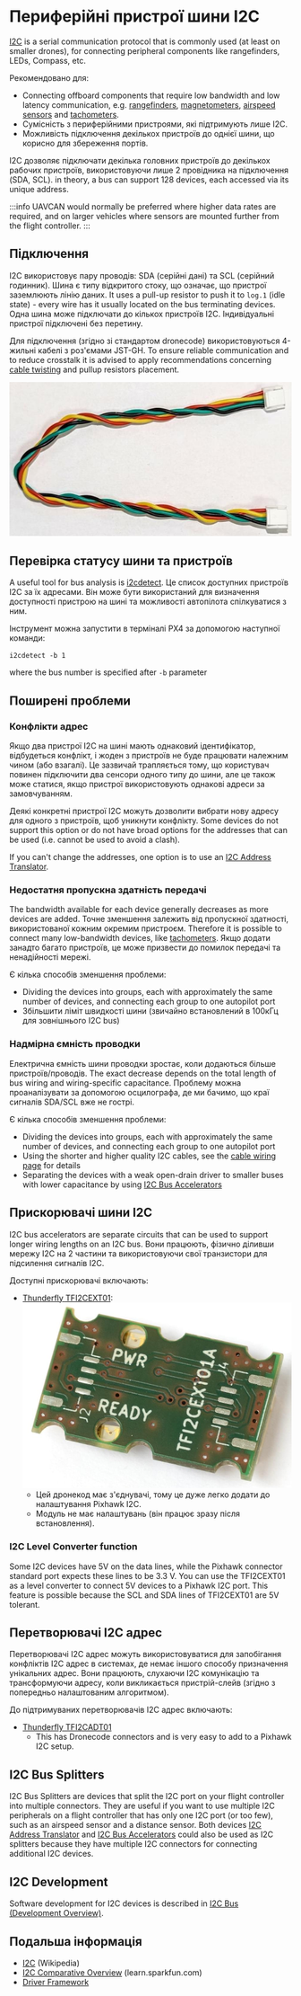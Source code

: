 # Периферійні пристрої шини I2C

[I2C](https://en.wikipedia.org/wiki/I2C) is a serial communication protocol that is commonly used (at least on smaller drones), for connecting peripheral components like rangefinders, LEDs, Compass, etc.

Рекомендовано для:

- Connecting offboard components that require low bandwidth and low latency communication, e.g. [rangefinders](../sensor/rangefinders.md), [magnetometers](../gps_compass/magnetometer.md), [airspeed sensors](../sensor/airspeed.md) and [tachometers](../sensor/tachometers.md).
- Сумісність з периферійними пристроями, які підтримують лише I2C.
- Можливість підключення декількох пристроїв до однієї шини, що корисно для збереження портів.

I2C дозволяє підключати декілька головних пристроїв до декількох рабочих пристроїв, використовуючи лише 2 провідника на підключення (SDA, SCL).
in theory, a bus can support 128 devices, each accessed via its unique address.

:::info
UAVCAN would normally be preferred where higher data rates are required, and on larger vehicles where sensors are mounted further from the flight controller.
:::

## Підключення

I2C використовує пару проводів: SDA (серійні дані) та SCL (серійний годинник).
Шина є типу відкритого стоку, що означає, що пристрої заземлюють лінію даних.
It uses a pull-up resistor to push it to `log.1` (idle state) - every wire has it usually located on the bus terminating devices.
Одна шина може підключати до кількох пристроїв I2C.
Індивідуальні пристрої підключені без перетину.

Для підключення (згідно зі стандартом dronecode) використовуються 4-жильні кабелі з роз'ємами JST-GH.
To ensure reliable communication and to reduce crosstalk it is advised to apply recommendations concerning [cable twisting](../assembly/cable_wiring.md#i2c-cables) and pullup resistors placement.

![Cable twisting](../../assets/hardware/cables/i2c_jst-gh_cable.jpg)

## Перевірка статусу шини та пристроїв

A useful tool for bus analysis is [i2cdetect](../modules/modules_command.md#i2cdetect).
Це список доступних пристроїв I2C за їх адресами.
Він може бути використаний для визначення доступності пристрою на шині та можливості автопілота спілкуватися з ним.

Інструмент можна запустити в терміналі PX4 за допомогою наступної команди:

```
i2cdetect -b 1
```

where the bus number is specified after `-b` parameter

## Поширені проблеми

### Конфлікти адрес

Якщо два пристрої I2C на шині мають однаковий ідентифікатор, відбудеться конфлікт, і жоден з пристроїв не буде працювати належним чином (або взагалі).
Це зазвичай трапляється тому, що користувач повинен підключити два сенсори одного типу до шини, але це також може статися, якщо пристрої використовують однакові адреси за замовчуванням.

Деякі конкретні пристрої I2C можуть дозволити вибрати нову адресу для одного з пристроїв, щоб уникнути конфлікту.
Some devices do not support this option or do not have broad options for the addresses that can be used (i.e. cannot be used to avoid a clash).

If you can't change the addresses, one option is to use an [I2C Address Translator](#i2c-address-translators).

### Недостатня пропускна здатність передачі

The bandwidth available for each device generally decreases as more devices are added. Точне зменшення залежить від пропускної здатності, використованої кожним окремим пристроєм. Therefore it is possible to connect many low-bandwidth devices, like [tachometers](../sensor/tachometers.md).
Якщо додати занадто багато пристроїв, це може призвести до помилок передачі та ненадійності мережі.

Є кілька способів зменшення проблеми:

- Dividing the devices into groups, each with approximately the same number of devices, and connecting each group to one autopilot port
- Збільшити ліміт швидкості шини (звичайно встановлений в 100кГц для зовнішнього I2C bus)

### Надмірна ємність проводки

Електрична ємність шини проводки зростає, коли додаються більше пристроїв/проводів. The exact decrease depends on the total length of bus wiring and wiring-specific capacitance.
Проблему можна проаналізувати за допомогою осцилографа, де ми бачимо, що краї сигналів SDA/SCL вже не гострі.

Є кілька способів зменшення проблеми:

- Dividing the devices into groups, each with approximately the same number of devices, and connecting each group to one autopilot port
- Using the shorter and higher quality I2C cables, see the [cable wiring page](../assembly/cable_wiring.md#i2c-cables) for details
- Separating the devices with a weak open-drain driver to smaller buses with lower capacitance by using [I2C Bus Accelerators](#i2c-bus-accelerators)

## Прискорювачі шини I2C

I2C bus accelerators are separate circuits that can be used to support longer wiring lengths on an I2C bus.
Вони працюють, фізично діливши мережу I2C на 2 частини та використовуючи свої транзистори для підсилення сигналів I2C.

Доступні прискорювачі включають:

- [Thunderfly TFI2CEXT01](https://docs.thunderfly.cz/avionics/TFI2CEXT01/):
  ![I2C bus extender](../../assets/peripherals/i2c_tfi2cext/tfi2cext01a_bottom.jpg)
  - Цей дронекод має з'єднувачі, тому це дуже легко додати до налаштування Pixhawk I2C.
  - Модуль не має налаштувань (він працює зразу після встановлення).

### I2C Level Converter function

Some I2C devices have 5V on the data lines, while the Pixhawk connector standard port expects these lines to be 3.3 V.
You can use the TFI2CEXT01 as a level converter to connect 5V devices to a Pixhawk I2C port. This feature is possible because the SCL and SDA lines of TFI2CEXT01 are 5V tolerant.

## Перетворювачі I2C адрес

Перетворювачі I2C адрес можуть використовуватися для запобігання конфліктів I2C адрес в системах, де немає іншого способу призначення унікальних адрес.
Вони працюють, слухаючи I2C комунікацію та трансформуючи адресу, коли викликається пристрій-слейв (згідно з попередньо налаштованим алгоритмом).

До підтримуваних перетворювачів I2C адрес включають:

- [Thunderfly TFI2CADT01](../sensor_bus/translator_tfi2cadt.md)
  - This has Dronecode connectors and is very easy to add to a Pixhawk I2C setup.

## I2C Bus Splitters

I2C Bus Splitters are devices that split the I2C port on your flight controller into multiple connectors.
They are useful if you want to use multiple I2C peripherals on a flight controller that has only one I2C port (or too few), such as an airspeed sensor and a distance sensor. Both devices [I2C Address Translator](../sensor_bus/translator_tfi2cadt.md) and [I2C Bus Accelerators](#i2c-bus-accelerators) could also be used as I2C splitters because they have multiple I2C connectors for connecting additional I2C devices.

## I2C Development

Software development for I2C devices is described in [I2C Bus (Development Overview)](../sensor_bus/i2c_development.md).

## Подальша інформація

- [I2C](https://en.wikipedia.org/wiki/I%C2%B2C) (Wikipedia)
- [I2C Comparative Overview](https://learn.sparkfun.com/tutorials/i2c) (learn.sparkfun.com)
- [Driver Framework](../middleware/drivers.md)
